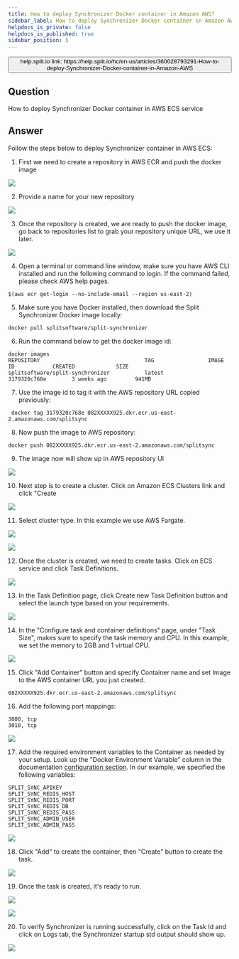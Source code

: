 ```yaml
---
title: How to deploy Synchronizer Docker container in Amazon AWS?
sidebar_label: How to deploy Synchronizer Docker container in Amazon AWS?
helpdocs_is_private: false
helpdocs_is_published: true
sidebar_position: 5
---
```


<p>
  <button style={{borderRadius:'8px', border:'1px', fontFamily:'Courier New', fontWeight:'800', textAlign:'left'}}> help.split.io link: https://help.split.io/hc/en-us/articles/360028793291-How-to-deploy-Synchronizer-Docker-container-in-Amazon-AWS </button>
</p>

## Question

How to deploy Synchronizer Docker container in AWS ECS service

## Answer

Follow the steps below to deploy Synchronizer container in AWS ECS:

1. First we need to create a repository in AWS ECR and push the docker image

![](https://help.split.io/hc/article_attachments/360037885532)

2. Provide a name for your new repository

![](https://help.split.io/hc/article_attachments/4411390397453)

3. Once the repository is created, we are ready to push the docker image, go back to repositories list to grab your repository unique URL, we use it later.

![](https://help.split.io/hc/article_attachments/360037887352)

4. Open a terminal or command line window, make sure you have AWS CLI installed and run the following command to login. If the command failed, please check AWS help pages.
```
$(aws ecr get-login --no-include-email --region us-east-2)
```

5. Make sure you have Docker installed, then download the Split Synchronizer Docker image locally:
```
docker pull splitsoftware/split-synchronizer
```

6. Run the command below to get the docker image id:
```
docker images
REPOSITORY                                 TAG                 IMAGE ID            CREATED             SIZE
splitsoftware/split-synchronizer           latest              3179320c768e        3 weeks ago         941MB
```

7. Use the image id to tag it with the AWS repository URL copied previously:
```
 docker tag 3179320c768e 082XXXXX925.dkr.ecr.us-east-2.amazonaws.com/splitsync
```

8. Now push the image to AWS repository:
```
docker push 082XXXXX925.dkr.ecr.us-east-2.amazonaws.com/splitsync
```

9. The image now will show up in AWS repository UI

![](https://help.split.io/hc/article_attachments/360037892292)

10. Next step is to create a cluster. Click on Amazon ECS Clusters link and click "Create

![](https://help.split.io/hc/article_attachments/360037893392)

11. Select cluster type. In this example we use AWS Fargate.

![](https://help.split.io/hc/article_attachments/360037879751)

![](https://help.split.io/hc/article_attachments/360037880451)

12. Once the cluster is created, we need to create tasks. Click on ECS service and click Task Definitions.

![](https://help.split.io/hc/article_attachments/360029344151)

13. In the Task Definition page, click Create new Task Definition button and select the launch type based on your requirements.

![](https://help.split.io/hc/article_attachments/360029344831)

14. In the "Configure task and container definitions" page, under "Task Size", makes sure to specify the task memory and CPU. In this example, we set the memory to 2GB and 1 virtual CPU.

![](https://help.split.io/hc/article_attachments/360029344412)

15. Click "Add Container" button and specify Container name and set Image to the AWS container URL you just created.
```
082XXXXX925.dkr.ecr.us-east-2.amazonaws.com/splitsync
```

16. Add the following port mappings:
```
3000, tcp
3010, tcp
```

![](https://help.split.io/hc/article_attachments/360037885491)

17. Add the required environment variables to the Container as needed by your setup. Look up the "Docker Environment Variable" column in the documentation [configuration section](https://help.split.io/hc/en-us/articles/360019686092-Split-synchronizer#common-configuration-synchronizer-and-proxy-mode). In our example, we specified the following variables:
```
SPLIT_SYNC_APIKEY
SPLIT_SYNC_REDIS_HOST
SPLIT_SYNC_REDIS_PORT
SPLIT_SYNC_REDIS_DB
SPLIT_SYNC_REDIS_PASS
SPLIT_SYNC_ADMIN_USER
SPLIT_SYNC_ADMIN_PASS
```

![](https://help.split.io/hc/article_attachments/360029345171)

18. Click "Add" to create the container, then "Create" button to create the task.

![](https://help.split.io/hc/article_attachments/360037898872)

19. Once the task is created, it's ready to run.

![](https://help.split.io/hc/article_attachments/360037899312)

![](https://help.split.io/hc/article_attachments/360037886071)

20. To verify Synchronizer is running successfully, click on the Task Id and click on Logs tab, the Synchronizer startup std output should show up.

![](https://help.split.io/hc/article_attachments/360037886331)